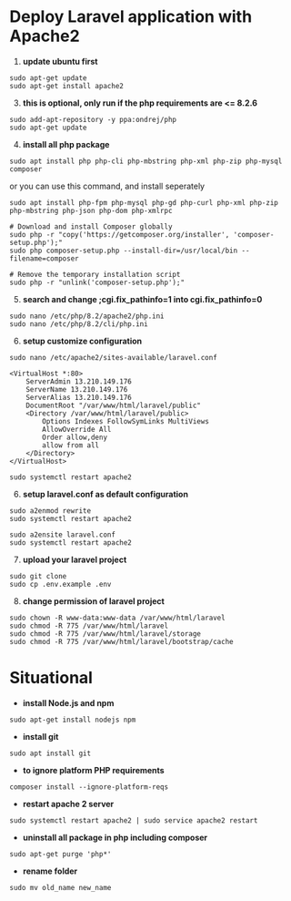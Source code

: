 # Deploy Laravel application with Apache2

1. **update ubuntu first**
```
sudo apt-get update
sudo apt-get install apache2
```

3. **this is optional, only run if the php requirements are <= 8.2.6**
```
sudo add-apt-repository -y ppa:ondrej/php 
sudo apt-get update
```

4. **install all php package**
```
sudo apt install php php-cli php-mbstring php-xml php-zip php-mysql composer
```
or you can use this command, and install seperately

```
sudo apt install php-fpm php-mysql php-gd php-curl php-xml php-zip php-mbstring php-json php-dom php-xmlrpc
```

```
# Download and install Composer globally
sudo php -r "copy('https://getcomposer.org/installer', 'composer-setup.php');"
sudo php composer-setup.php --install-dir=/usr/local/bin --filename=composer

# Remove the temporary installation script
sudo php -r "unlink('composer-setup.php');"
```

5. **search and change ;cgi.fix_pathinfo=1 into cgi.fix_pathinfo=0**
```
sudo nano /etc/php/8.2/apache2/php.ini
sudo nano /etc/php/8.2/cli/php.ini
```

6. **setup customize configuration**
```
sudo nano /etc/apache2/sites-available/laravel.conf
```

```
<VirtualHost *:80>
    ServerAdmin 13.210.149.176
    ServerName 13.210.149.176
    ServerAlias 13.210.149.176
    DocumentRoot "/var/www/html/laravel/public"
    <Directory /var/www/html/laravel/public>
        Options Indexes FollowSymLinks MultiViews
        AllowOverride All
        Order allow,deny
        allow from all
    </Directory>
</VirtualHost>
```

```
sudo systemctl restart apache2
```

6. **setup laravel.conf as default configuration**
```
sudo a2enmod rewrite
sudo systemctl restart apache2

sudo a2ensite laravel.conf
sudo systemctl restart apache2
```

7. **upload your laravel project**
```
sudo git clone
sudo cp .env.example .env
```

8. **change permission of laravel project**
```
sudo chown -R www-data:www-data /var/www/html/laravel
sudo chmod -R 775 /var/www/html/laravel
sudo chmod -R 775 /var/www/html/laravel/storage
sudo chmod -R 775 /var/www/html/laravel/bootstrap/cache
```

# Situational

- **install Node.js and npm**
```
sudo apt-get install nodejs npm
```

- **install git**
```
sudo apt install git
```

- **to ignore platform PHP requirements**
```
composer install --ignore-platform-reqs
```

- **restart apache 2 server**
```
sudo systemctl restart apache2 | sudo service apache2 restart
```

- **uninstall all package in php including composer**
```
sudo apt-get purge 'php*'
```
- **rename folder**
```
sudo mv old_name new_name
```